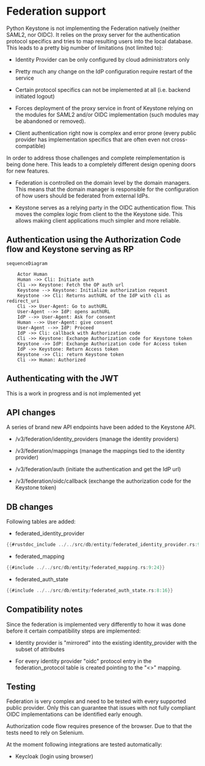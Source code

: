 # Federation support

Python Keystone is not implementing the Federation natively (neither SAML2, nor
OIDC). It relies on the proxy server for the authentication protocol specifics
and tries to map resulting users into the local database. This leads to a
pretty big number of limitations (not limited to):

- Identity Provider can be only configured by cloud administrators only

- Pretty much any change on the IdP configuration require restart of the service

- Certain protocol specifics can not be implemented at all (i.e. backend
  initiated logout)

- Forces deployment of the proxy service in front of Keystone relying on the
  modules for SAML2 and/or OIDC implementation (such modules may be abandoned
  or removed).

- Client authentication right now is complex and error prone (every public
  provider has implementation specifics that are often even not cross-compatible)


In order to address those challenges and complete reimplementation is being
done here. This leads to a completely different design opening doors for new
features.

- Federation is controlled on the domain level by the domain managers. This
  means that the domain manager is responsible for the configuration of how users
  should be federated from external IdPs.

- Keystone serves as a relying party in the OIDC authentication flow. This
  moves the complex logic from client to the the Keystone side. This allows
  making client applications much simpler and more reliable.

## Authentication using the Authorization Code flow and Keystone serving as RP

```mermaid
sequenceDiagram

    Actor Human
    Human ->> Cli: Initiate auth
    Cli ->> Keystone: Fetch the OP auth url
    Keystone --> Keystone: Initialize authorization request
    Keystone ->> Cli: Returns authURL of the IdP with cli as redirect_uri
    Cli ->> User-Agent: Go to authURL
    User-Agent -->> IdP: opens authURL
    IdP -->> User-Agent: Ask for consent
    Human -->> User-Agent: give consent
    User-Agent -->> IdP: Proceed
    IdP ->> Cli: callback with Authorization code
    Cli ->> Keystone: Exchange Authorization code for Keystone token
    Keystone ->> IdP: Exchange Authorization code for Access token
    IdP ->> Keystone: Return Access token
    Keystone ->> Cli: return Keystone token
    Cli ->> Human: Authorized

```

## Authenticating with the JWT

This is a work in progress and is not implemented yet

## API changes

A series of brand new API endpoints have been added to the Keystone API.

- /v3/federation/identity_providers (manage the identity providers)

- /v3/federation/mappings (manage the mappings tied to the identity provider)

- /v3/federation/auth (initiate the authentication and get the IdP url)

- /v3/federation/oidc/callback (exchange the authorization code for the Keystone token)

## DB changes

Following tables are added:

- federated_identity_provider

```rust
{{#rustdoc_include ../../src/db/entity/federated_identity_provider.rs:9:21}}
```

- federated_mapping

```rust
{{#include ../../src/db/entity/federated_mapping.rs:9:24}}
```

- federated_auth_state

```rust
{{#include ../../src/db/entity/federated_auth_state.rs:8:16}}
```


## Compatibility notes

Since the federation is implemented very differently to how it was done before
it certain compatibility steps are implemented:

- Identity provider is "mirrored" into the existing identity_provider with the
  subset of attributes

- For every identity provider "oidc" protocol entry in the federation_protocol
  table is created pointing to the "<<null>>" mapping.

## Testing

Federation is very complex and need to be tested with every supported public
provider. Only this can guarantee that issues with not fully compliant OIDC
implementations can be identified early enough.

Authorization code flow requires presence of the browser. Due to that the tests
need to rely on Selenium.

At the moment following integrations are tested automatically:

- Keycloak (login using browser)
